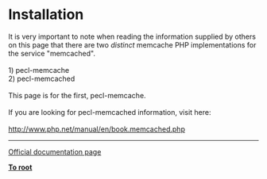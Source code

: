 # Installation



It is very important to note when reading the information supplied by others on this page that there are two *distinct* memcache PHP implementations for the service "memcached".<br><br>1) pecl-memcache<br>2) pecl-memcached<br><br>This page is for the first, pecl-memcache. <br><br>If you are looking for pecl-memcached information, visit here:<br><br>http://www.php.net/manual/en/book.memcached.php  

---

[Official documentation page](https://www.php.net/manual/en/memcache.installation.php)

**[To root](/README.md)**